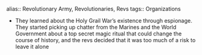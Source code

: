 alias:: Revolutionary Army, Revolutionaries, Revs
tags:: Organizations

- They learned about the Holy Grail War’s existence through espionage. They started picking up chatter from the Marines and the World Government about a top secret magic ritual that could change the course of history, and the revs decided that it was too much of a risk to leave it alone